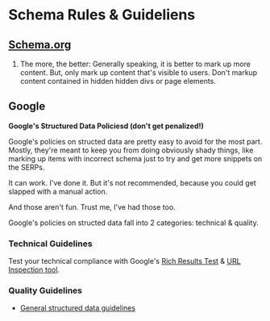 # Schema Rules & Guideliens

## [Schema.org](http://Schema.org)

1. The more, the better: Generally speaking, it is better to mark up more content. But, only mark up content that's visible to users. Don't markup content contained in hidden hidden divs or page elements.

## Google

**Google's Structured Data Policiesd (don't get penalized!)**

Google's policies on structed data are pretty easy to avoid for the most part. Mostly, they're meant to keep you from doing obviously shady things, like marking up items with incorrect schema just to try and get more snippets on the SERPs.

It can work. I've done it. But it's not recommended, because you could get slapped with a manual action.

And those aren't fun.  Trust me, I've had those too.

Google's policies on structed data fall into 2 categories: technical & quality.

### Technical Guidelines

Test your technical compliance with Google's [Rich Results Test](https://search.google.com/test/rich-results) & [URL Inspection tool](https://support.google.com/webmasters/answer/9012289).

### Quality Guidelines

- [General structured data guidelines](https://developers.google.com/search/docs/appearance/structured-data/sd-policies)


